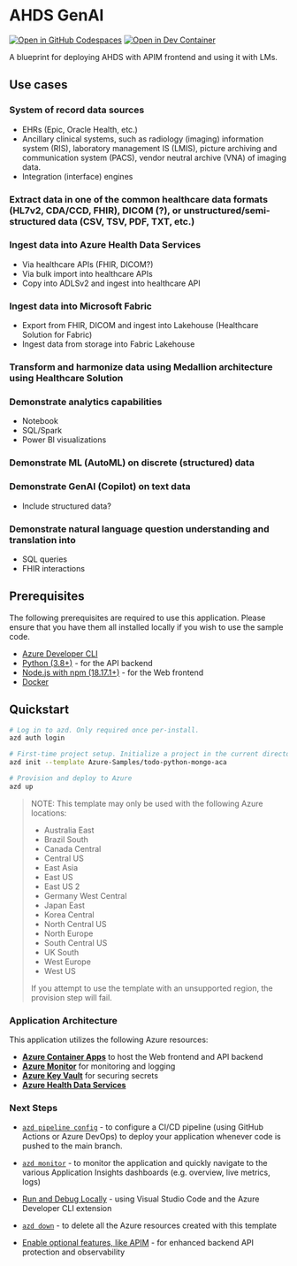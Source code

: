 # AHDS GenAI

[![Open in GitHub Codespaces](https://img.shields.io/static/v1?style=for-the-badge&label=GitHub+Codespaces&message=Open&color=brightgreen&logo=github)](https://codespaces.new/azure-samples/todo-python-mongo-aca)
[![Open in Dev Container](https://img.shields.io/static/v1?style=for-the-badge&label=Dev+Containers&message=Open&color=blue&logo=visualstudiocode)](https://vscode.dev/redirect?url=vscode://ms-vscode-remote.remote-containers/cloneInVolume?url=https://github.com/azure-samples/todo-python-mongo-aca)

A blueprint for deploying AHDS with APIM frontend and using it with LMs.

## Use cases

### System of record data sources

- EHRs (Epic, Oracle Health, etc.)
- Ancillary clinical systems, such as radiology (imaging) information system (RIS), laboratory management IS (LMIS), picture archiving and communication system (PACS), vendor neutral archive (VNA) of imaging data.
- Integration (interface) engines

### Extract data in one of the common healthcare data formats (HL7v2, CDA/CCD, FHIR), DICOM (?), or unstructured/semi-structured data (CSV, TSV, PDF, TXT, etc.)

### Ingest data into Azure Health Data Services

- Via healthcare APIs (FHIR, DICOM?)
- Via bulk import into healthcare APIs
- Copy into ADLSv2 and ingest into healthcare API

### Ingest data into Microsoft Fabric

- Export from FHIR, DICOM and ingest into Lakehouse (Healthcare Solution for Fabric)
- Ingest data from storage into Fabric Lakehouse

### Transform and harmonize data using Medallion architecture using Healthcare Solution

### Demonstrate analytics capabilities

- Notebook
- SQL/Spark
- Power BI visualizations

### Demonstrate ML (AutoML) on discrete (structured) data

### Demonstrate GenAI (Copilot) on text data

- Include structured data?

### Demonstrate natural language question understanding and translation into

- SQL queries
- FHIR interactions

## Prerequisites

The following prerequisites are required to use this application. Please ensure that you have them all installed locally if you wish to use the sample code.

- [Azure Developer CLI](https://aka.ms/azd-install)
- [Python (3.8+)](https://www.python.org/downloads/) - for the API backend
- [Node.js with npm (18.17.1+)](https://nodejs.org/) - for the Web frontend
- [Docker](https://docs.docker.com/get-docker/)

## Quickstart

```bash
# Log in to azd. Only required once per-install.
azd auth login

# First-time project setup. Initialize a project in the current directory, using this template. 
azd init --template Azure-Samples/todo-python-mongo-aca

# Provision and deploy to Azure
azd up
```

> NOTE: This template may only be used with the following Azure locations:
>
> - Australia East
> - Brazil South
> - Canada Central
> - Central US
> - East Asia
> - East US
> - East US 2
> - Germany West Central
> - Japan East
> - Korea Central
> - North Central US
> - North Europe
> - South Central US
> - UK South
> - West Europe
> - West US
>
> If you attempt to use the template with an unsupported region, the provision step will fail.

### Application Architecture

This application utilizes the following Azure resources:

- [**Azure Container Apps**](https://docs.microsoft.com/azure/container-apps/) to host the Web frontend and API backend
- [**Azure Monitor**](https://docs.microsoft.com/azure/azure-monitor/) for monitoring and logging
- [**Azure Key Vault**](https://docs.microsoft.com/azure/key-vault/) for securing secrets
- [**Azure Health Data Services**](https://learn.microsoft.com/azure/healthcare-apis/health-data-services-get-started)

### Next Steps

- [`azd pipeline config`](https://learn.microsoft.com/azure/developer/azure-developer-cli/configure-devops-pipeline?tabs=GitHub) - to configure a CI/CD pipeline (using GitHub Actions or Azure DevOps) to deploy your application whenever code is pushed to the main branch. 

- [`azd monitor`](https://learn.microsoft.com/azure/developer/azure-developer-cli/monitor-your-app) - to monitor the application and quickly navigate to the various Application Insights dashboards (e.g. overview, live metrics, logs)

- [Run and Debug Locally](https://learn.microsoft.com/azure/developer/azure-developer-cli/debug?pivots=ide-vs-code) - using Visual Studio Code and the Azure Developer CLI extension

- [`azd down`](https://learn.microsoft.com/azure/developer/azure-developer-cli/reference#azd-down) - to delete all the Azure resources created with this template

- [Enable optional features, like APIM](./OPTIONAL_FEATURES.md) - for enhanced backend API protection and observability
